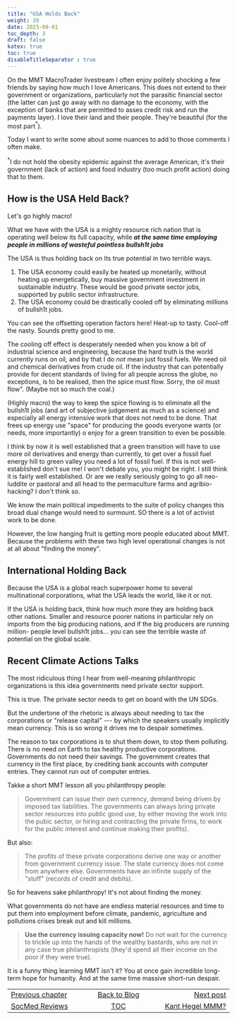 ```yaml
---
title: "USA Holds Back"
weight: 39
date: 2023-09-01
toc_depth: 3
draft: false
katex: true
toc: true
disableTitleSeparator : true
---
```


On the MMT MacroTrader livestream I often enjoy politely shocking a few 
friends by saying how much I love Americans. This does not extend to their 
government or organizations, particularly not the parasitic financial sector 
(the latter can just go away with no damage to the economy, with the exception 
of banks that are permitted to asses credit risk and run the payments layer).
I love their land and their people. They're beautiful (for the most 
part${}^\ast$).

Today I want to write some about some nuances to add to those comments I 
often make.

${}^\ast$I do not hold the obesity epidemic against the average American, 
it's their government (lack of action) and food industry (too much profit 
action) doing that to them.


## How is the USA Held Back?

Let's go highly macro!

What we have with the USA is a mighty resource rich nation that is operating 
well below its full capacity, while 
**_at the same time employing people in millions of wasteful pointless bullsh1t jobs_**

The USA is thus holding back on Its true potential in two terrible ways.

1. The USA economy could easily be heated up monetarily, without heating up 
energetically, buy massive government investment in sustainable industry. 
These would be good private sector jobs, supported by public sector 
infrastructure.
2. The USA economy could be drastically cooled off by eliminating millions 
of bullsh1t jobs.

You can see the offsetting operation factors here! Heat-up to tasty. 
Cool-off the nasty. Sounds pretty good to me.

The cooling off effect is desperately needed when you know a bit of 
industrial science and engineering, because the hard truth is the world 
currently runs on oil, and by that I do *not* mean just fossil fuels. We need 
oil and chemical derivatives from crude oil. If the industry that can potentially 
provide for decent standards of living for all people across the globe, no 
exceptions, is to be realised, then the spice must flow. Sorry, the oil must 
flow". (Maybe not so much the coal.)

(Highly macro) the way to keep the spice flowing is to eliminate all the 
bullsh1t jobs (and art of subjective judgement as much as a science) and 
especially all energy intensive work that does not need to be done. That frees 
up energy use "space" for producing the goods everyone wants (or needs, 
more importantly) o enjoy for a green transition to even be possible.

I think by now it is well established that a green transition will have to 
use more oil derivatives and energy than currently, to get over a fossil 
fuel energy hill to  green valley you need a lot of fossil fuel.
If this is not well-established don't sue me!  I won't debate you, you might 
be right. I still think it is fairly well established. Or are we really 
seriously going to go all neo-luddite or pastoral and all head to the 
permaculture farms and agribio-hacking? I don't think so.

We know the main political impediments to the suite of policy changes this 
broad dual change would need to surmount. SO there is a lot of 
activist work to be done.

However, the low hanging fruit is getting more people educated about MMT. 
Because the problems with these two high level operational changes is not 
at all about "finding the money".

## International Holding Back

Because the USA is a global reach superpower home to several multinational 
corporations, what the USA leads the world, like it or not.

If the USA is holding back, think how much more they are holding back other 
nations.  Smaller and resource poorer nations in particular rely on imports 
from the big producing nations, and if the big producers are running million-
people level bullsh1t jobs... you can see the terrible waste of potential on the global scale.


## Recent Climate Actions Talks

The most ridiculous thing I hear from well-meaning philanthropic organizations 
is this idea governments need private sector support.

This is true. The private sector needs to get on board with the UN SDGs.

But the undertone of the rhetoric is always about needing to tax the 
corporations or "release capital" --- by which the speakers usually implicitly 
mean currency. This is so wrong it drives me to despair sometimes.

The reason to tax corporations is to shut them down, to stop them polluting. 
There is no need on Earth to tax healthy productive corporations. Governments 
do not need their savings. The government creates that currency in the first 
place, by crediting bank accounts with computer entries. They cannot run out 
of computer entries.

Takke a short MMT lesson all you philanthropy people:
> Government can issue their own currency, demand being driven by imposed 
tax liabilities. The governments can always bring private sector resources 
into public good use, by either moving the work into the pubic sector, or 
hiring and contracting the private firms, to work for the public interest and 
continue making their profits).


But also:
>The profits of these private corporations derive one way or another from 
government currency issue. The state currency does not come from anywhere 
else. Governments have an infinite supply of the "stuff" (records of credit 
and debits).

So for heavens sake philanthropy!  It's not about finding the money.

What governments do not have are endless material resources and time to 
put them into employment before climate, pandemic, agriculture and 
pollutions crises break out and kill millions.

> **Use the currency issuing capacity now!** Do not wait for the currency 
to trickle up into the hands of the wealthy bastards, who are not in any 
case true philanthropists (they'd spend all their income on the poor if 
they were true).

It is a funny thing learning MMT isn't it? You at once gain incredible 
long-term hope for humanity. And at the same time massive short-run despair.

<table style="border-collapse: collapse; border=0;">
    <colgroup>
       <col span="1" style="width: 25%;">
       <col span="1" style="width: 15%;">
       <col span="1" style="width: 25%;">
    </colgroup>
<tr style="border: 1px solid color:#0f0f0f;">
<td style="border: 1px solid color:#0f0f0f;"><a href="../37_socmedreviews">Previous chapter</a></td>
<td style="border: 1px solid color:#0f0f0f; text-align:center;"><a href="../">Back to Blog</a></td>
<td style="border: 1px solid color:#0f0f0f; text-align:right;"><a href="../38_kant_v_hegel_v_mmm">Next post</a></td>
</tr>
<tr style="border: 1px solid color:#0f0f0f;">
<td style="border: 1px solid color:#0f0f0f;"><a href="../37_socmedreviews">SocMed Reviews</a></td>
<td style="border: 1px solid color:#0f0f0f; text-align:center;"><a href="../">TOC</a></td>
<td style="border: 1px solid color:#0f0f0f; text-align:right;"><a href="../38_kant_v_hegel_v_mmm">Kant Hegel MMM?</a></td>
</tr>
</table>

